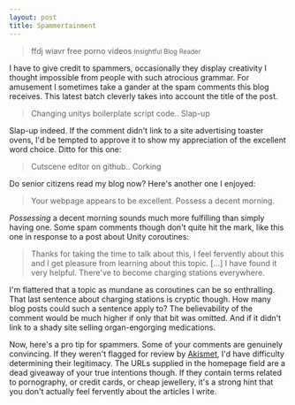 ```yaml
---
layout: post
title: Spammertainment
---
```


> ffdj wiavr free porno videos
> <small>Insightful Blog Reader</small>

I have to give credit to spammers, occasionally they display creativity I thought impossible from people with such atrocious grammar. For amusement I sometimes take a gander at the spam comments this blog receives. This latest batch cleverly takes into account the title of the post.

> Changing unitys boilerplate script code.. Slap-up

Slap-up indeed. If the comment didn't link to a site advertising toaster ovens, I'd be tempted to approve it to show my appreciation of the excellent word choice. Ditto for this one:

> Cutscene editor on github.. Corking

Do senior citizens read my blog now? Here's another one I enjoyed:

> Your webpage appears to be excellent. Possess a decent morning.

*Possessing* a decent morning sounds much more fulfilling than simply having one. Some spam comments though don't quite hit the mark, like this one in response to a post about Unity coroutines:

> Thanks for taking the time to talk about this, I feel fervently about this and I get pleasure from learning about this topic. [...] I have found it very helpful. There've to become charging stations everywhere.

I'm flattered that a topic as mundane as coroutines can be so enthralling. That last sentence about charging stations is cryptic though. How many blog posts could such a sentence apply to? The believability of the comment would be much higher if only that bit was omitted. And if it didn't link to a shady site selling organ-engorging medications.

Now, here's a pro tip for spammers. Some of your comments are genuinely convincing. If they weren't flagged for review by [Akismet](http://akismet.com/), I'd have difficulty determining their legitimacy. The URLs supplied in the homepage field are a dead giveaway of your true intentions though. If they contain terms related to pornography, or credit cards, or cheap jewellery, it's a strong hint that you don't actually feel fervently about the articles I write.

